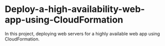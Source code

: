 # Deploy-a-high-availability-web-app-using-CloudFormation
In this project, deploying web servers for a highly available web app using CloudFormation.
